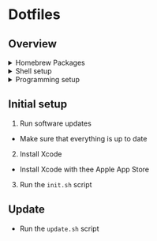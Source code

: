 # Dotfiles

## Overview
<details>
<summary>Homebrew Packages</summary>

- go
- jq
- tree
- watchman
- zsh
- zsh-completions
- zsh-syntax-highlighting
- appcleaner
- brave-browser
- clipy
- cocoapods
- docker
- figma
- google-chrome
- google-earth-pro
- hyper
- libreoffice
- macpass
- pgadmin4
- postman
- powerphotos
- rectangle
- visual-studio-code
- ytmdesktop-youtube-music
- zoom
</details>



<details>
<summary>Shell setup</summary>

- Use the zsh shell
- Oh-my-zsh
- Set default git branch to `main`
</details>



<details>
<summary>Programming setup</summary>

- vscode & extensions
- nodejs via nvm
- golang and gvm

</details>




## Initial setup
1. Run software updates
  - Make sure that everything is up to date
2. Install Xcode
  - Install Xcode with thee Apple App Store
3. Run the `init.sh` script


## Update
 - Run the `update.sh` script

